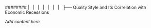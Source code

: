 ######## |   |   |   |   |   |   |   ├── Quality Style and Its Correlation with Economic Recessions

*Add content here*